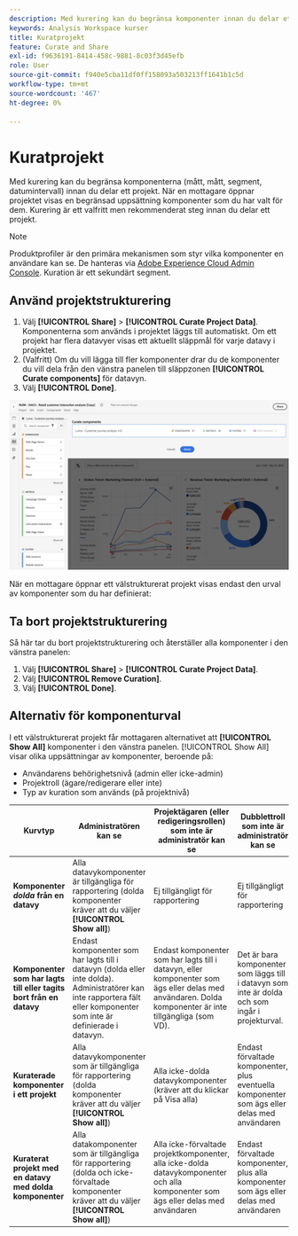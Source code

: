 ```yaml
---
description: Med kurering kan du begränsa komponenter innan du delar ett projekt.
keywords: Analysis Workspace kurser
title: Kuratprojekt
feature: Curate and Share
exl-id: f9636191-8414-458c-9881-8c03f3d45efb
role: User
source-git-commit: f940e5cba11df0ff158093a503213ff1641b1c5d
workflow-type: tm+mt
source-wordcount: '467'
ht-degree: 0%

---
```


# Kuratprojekt

Med kurering kan du begränsa komponenterna (mått, mått, segment, datumintervall) innan du delar ett projekt. När en mottagare öppnar projektet visas en begränsad uppsättning komponenter som du har valt för dem. Kurering är ett valfritt men rekommenderat steg innan du delar ett projekt.

>[!NOTE]
> Produktprofiler är den primära mekanismen som styr vilka komponenter en användare kan se. De hanteras via [Adobe Experience Cloud Admin Console](https://experienceleague.adobe.com/sv/docs/core-services/interface/administration/admin-tool-experience-cloud). Kuration är ett sekundärt segment.

## Använd projektstrukturering

1. Välj **[!UICONTROL Share]** > **[!UICONTROL Curate Project Data]**.
Komponenterna som används i projektet läggs till automatiskt.
Om ett projekt har flera datavyer visas ett aktuellt släppmål för varje datavy i projektet.
1. (Valfritt) Om du vill lägga till fler komponenter drar du de komponenter du vill dela från den vänstra panelen till släppzonen **[!UICONTROL Curate components]** för datavyn.
1. Välj **[!UICONTROL Done]**.

<!--
Curation can also be applied from the [!UICONTROL Share] menu by selecting **[!UICONTROL Curate and Share]**. This option automatically curates the project to the components in use in the project. You can add additional components following the steps above.
-->

![Fönstret Kuratkomponenter visar de komponenter som används i projektet.](assets/curation-field.png)

När en mottagare öppnar ett välstrukturerat projekt visas endast den urval av komponenter som du har definierat:


## Ta bort projektstrukturering

Så här tar du bort projektstrukturering och återställer alla komponenter i den vänstra panelen:

1. Välj **[!UICONTROL Share]** > **[!UICONTROL Curate Project Data]**.
1. Välj **[!UICONTROL Remove Curation]**.
1. Välj **[!UICONTROL Done]**.

## Alternativ för komponenturval

I ett välstrukturerat projekt får mottagaren alternativet att **[!UICONTROL Show All]** komponenter i den vänstra panelen. [!UICONTROL Show All] visar olika uppsättningar av komponenter, beroende på:

* Användarens behörighetsnivå (admin eller icke-admin)
* Projektroll (ägare/redigerare eller inte)
* Typ av kuration som används (på projektnivå)

| Kurvtyp | Administratören kan se | Projektägaren (eller redigeringsrollen) som inte är administratör kan se | Dubblettroll som inte är administratör kan se |
| --- | --- | --- | --- |
| **Komponenter *dolda* från en datavy** | Alla datavykomponenter är tillgängliga för rapportering (dolda komponenter kräver att du väljer **[!UICONTROL Show all]**) | Ej tillgängligt för rapportering | Ej tillgängligt för rapportering |
| **Komponenter som har lagts till eller tagits bort från en datavy** | Endast komponenter som har lagts till i datavyn (dolda eller inte dolda). Administratörer kan inte rapportera fält eller komponenter som inte är definierade i datavyn. | Endast komponenter som har lagts till i datavyn, eller komponenter som ägs eller delas med användaren. Dolda komponenter är inte tillgängliga (som VD). | Det är bara komponenter som läggs till i datavyn som inte är dolda och som ingår i projekturval. |
| **Kuraterade komponenter i ett projekt** | Alla datavykomponenter som är tillgängliga för rapportering (dolda komponenter kräver att du väljer **[!UICONTROL Show all]**) | Alla icke-dolda datavykomponenter (kräver att du klickar på Visa alla) | Endast förvaltade komponenter, plus eventuella komponenter som ägs eller delas med användaren |
| **Kuraterat projekt med en datavy med dolda komponenter** | Alla datakomponenter som är tillgängliga för rapportering (dolda och icke-förvaltade komponenter kräver att du väljer **[!UICONTROL Show all]**) | Alla icke-förvaltade projektkomponenter, alla icke-dolda datavykomponenter och alla komponenter som ägs eller delas med användaren | Endast förvaltade komponenter, plus alla komponenter som ägs eller delas med användaren |
